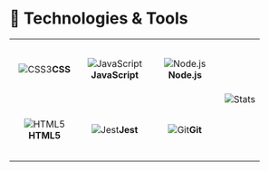 # 🔧 Technologies & Tools

<table>
    <tr>
        <td align="center" height="108" width="108">
            <img src="https://cdn.jsdelivr.net/gh/devicons/devicon/icons/css3/css3-plain.svg" alt="CSS3"><strong>CSS</strong>
        </td>
        <td align="center" height="108" width="108">
            <img src="https://cdn.jsdelivr.net/gh/devicons/devicon/icons/javascript/javascript-plain.svg" alt="JavaScript"><strong>JavaScript</strong>
        </td>
        <td align="center" height="108" width="108">
            <img src="https://cdn.jsdelivr.net/gh/devicons/devicon/icons/nodejs/nodejs-original.svg" alt="Node.js"><strong>Node.js</strong>
        </td>
        <td align="center" rowspan="2">
            <img src="https://github-readme-streak-stats.herokuapp.com/?user=odi000&&theme=react&&hide_border=true" alt="Stats">
        </td>
    </tr>
    <tr>
        <td align="center" height="108" width="108">
            <img src="https://cdn.jsdelivr.net/gh/devicons/devicon/icons/html5/html5-plain.svg" alt="HTML5"><strong>HTML5</strong>
        </td>
        <td align="center" height="108" width="108">
            <img src="https://cdn.jsdelivr.net/gh/devicons/devicon/icons/jest/jest-plain.svg" alt="Jest"><strong>Jest</strong>
        </td>
        <td align="center" height="108" width="108">
            <img src="https://cdn.jsdelivr.net/gh/devicons/devicon/icons/git/git-original.svg" alt="Git"><strong>Git</strong>
        </td>
    </tr>
</table>

<!--
**Odi000/Odi000** is a ✨ _special_ ✨ repository because its `README.md` (this file) appears on your GitHub profile.

Here are some ideas to get you started:

- 🔭 I’m currently working on ...
- 🌱 I’m currently learning ...
- 👯 I’m looking to collaborate on ...
- 🤔 I’m looking for help with ...
- 💬 Ask me about ...
- 📫 How to reach me: ...
- 😄 Pronouns: ...
- ⚡ Fun fact: ...
-->

<!--Proficency in this technologies-->